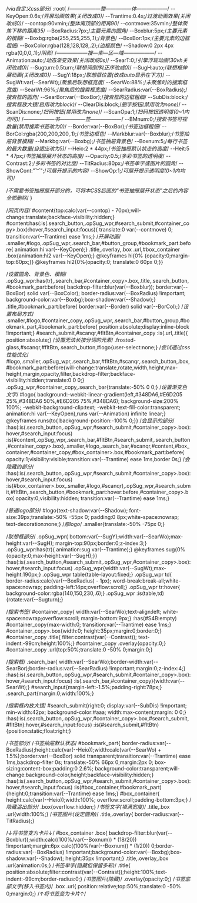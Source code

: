 
/*via自定义css部分*/
:root{
/*——————整—————体——————*/
--KeyOpen:0.6s;/*开屏动画效果(关闭改成0)*/
--Trantime:0.4s;/*过渡动画效果(关闭改成0)*/
--contop:90vmin;/*整体离顶部的距离90*/
--contmove:35vmin;/*整体聚焦下移的距离35*/
--BoxRadius:7px;/*主要元素的圆角*/
--Boxblur:5px;/*主要元素的模糊*/
--Boxbg:rgba(255,255,255,.1);/*背景色*/
--BoxBor:1px;/*主要元素的边框粗细*/
--BoxColor:rgba(128,128,128,.2);/*边框颜色*/
--Shadow:0 2px 4px rgba(0,0,0,.1);/*阴影*/
/*——————搜—索—区—域——————*/
--Animation:auto;/*动态渐变效果(关闭改成0s)*/
--SearT:0;/*引擎浮现动画(30vh关闭改成0)*/
--Sugturn:0.5turn;/*联想词倒序(正序改成0)*/
--SugH:auto;/*联想框伸展动画(关闭改成0)*/
--SugY:18px;/*联想框位置(改成auto显示在下方)*/
--SugWt:var(--SearWt);/*聚焦后联想框宽度*/
--SearWo:88%;/*未聚焦时的搜索框宽度*/
--SearWt:96%;/*聚焦后的搜索框宽度*/
--SearRadius:var(--BoxRadius);/*搜索框的圆角*/
--SearBor:var(--BoxBor);/*搜索框的边框粗细*/
--SubDis:block;/*搜索框放大镜(启用改为block)*/
--ClearDis:block;/*删字按钮(禁用改为none)*/
--ScanDis:none;/*扫码按钮(禁用改为none)*/
--ScanOpa:1;/*扫码按钮透明度(0~1内均可)*/
/*——————书—————签——————*/
--BMnum:0;/*搜索书签可视数量(禁用搜索书签改为0)*/
--Border:var(--BoxBor);/*书签边框粗细*/
--BorCol:rgba(200,200,200,.1);/*书签边框色*/
--Markblur:var(--Boxblur);/*书签抽屉背景模糊*/
--Markbg:var(--Boxbg);/*书签抽屉背景色*/
--Boxnum:5;/*每行书签的最大数量(自适应改为5)*/
--Heio:2 * 44px;/*书签抽屉默认状态的高度*/
--Heit:5 * 47px;/*书签抽屉展开状态的高度*/
--Opacity:0.5;/*多彩书签的透明度*/
--Contrast:2;/*多彩书签的对比度*/
--TitRadius:80px;/*书签单字或图片的圆角*/
--ShowCont:"﹀";/*可展开提示的内容*/
--ShowOp:1;/*可展开提示透明度(0~1内均可)*/

/*不需要书签抽屉展开部分的，可将本CSS后面的“书签抽屉展开状态”之后的内容全部删除*/
}

/*网页内容*/
#content{top:calc(var(--contop) - 70px);will-change:translate;backface-visibility:hidden;}
#content:has(:is(.search_button,.opSug_wpr,#search_submit,#container_copy>.box):hover,#search_input:focus){
translate:0 var(--contmove) 0;
transition:var(--Trantime) ease 1ms;}
/*开屏动画*/
.smaller,#logo,.opSug_wpr,.search_bar,#button_group,#bookmark_part:before{
animation:hi var(--KeyOpen);}
.title,.overlay,.box .url,#box_container .box{animation:hi2 var(--KeyOpen);}
@keyframes hi{0% 
{opacity:0;margin-top:60px;}}
@keyframes hi2{0%{opacity:0;
translate:0 60px 0;}}

/*设置圆角、背景色、模糊*/
.opSug_wpr:has(tr),.search_bar,#container_copy>.box,.title,.search_button,#bookmark_part:before{
backdrop-filter:blur(var(--Boxblur));
border:var(--BoxBor) solid var(--BoxColor);
border-radius:var(--BoxRadius) !important;
background-color:var(--Boxbg);box-shadow:var(--Shadow);}
.title,#bookmark_part:before{
border:var(--Border) solid var(--BorCol);}
/*设置布局方式*/
.smaller,#logo,#container_copy,.opSug_wpr,.search_bar,#button_group,#bookmark_part,#bookmark_part:before{
position:absolute;display:inline-block  !important;}
#search_submit,#scanqr,#fltBtn,#container_copy :is(.url,.title){
position:absolute;}
/*设置无法长按分词的元素*/
.frosted-glass,#scanqr,#fltBtn,.search_button,#logo{user-select:none;}
/*尝试通过css性能优化*/
#logo,.smaller,.opSug_wpr,.search_bar,#fltBtn,#scanqr,.search_button,.box,#bookmark_part:before{will-change:translate,rotate,width,height,max-height,margin,opacity,filter,backdrop-filter;backface-visibility:hidden;translate:0 0 0;}
.opSug_wpr,#container_copy,.search_bar{translate:-50% 0 0;}
/*设置渐变色文字*/
#logo{
background:-webkit-linear-gradient(left,#348DA6,#E6D205 25%,#348DA6 50%,#E6D205 75%,#348DA6);
background-size:200% 100%;
-webkit-background-clip:text;
-webkit-text-fill-color:transparent;
animation:hi var(--KeyOpen),runs var(--Animation) infinite linear;}
@keyframes runs{to{
background-position:-100% 0;}}
/*会显示的部分*/
:has(:is(.search_button,.opSug_wpr,#search_submit,#container_copy>.box):hover,#search_input:focus) :is(#content,.opSug_wpr,.search_bar,#fltBtn,#search_submit,.search_button,#container_copy>.box),.smaller,#logo,.search_bar,#scanqr,#content,#box_container,#container_copy,#box_container>.box,#bookmark_part:before{
opacity:1;visibility:visible;transition:var(--Trantime) ease 1ms,border 0s;}
/*会隐藏的部分*/
:has(:is(.search_button,.opSug_wpr,#search_submit,#container_copy>.box):hover,#search_input:focus) :is(#box_container>.box,.smaller,#logo,#scanqr),.opSug_wpr,#search_submit,#fltBtn,.search_button,#bookmark_part:hover:before,#container_copy>.box{
opacity:0;visibility:hidden;
transition:var(--Trantime) ease 1ms;}

/*普通logo部分*/
#logo{text-shadow:var(--Shadow);
font-size:39px;translate:-50% -55px 0;
padding:0 8px;white-space:nowrap;
text-decoration:none;}
/*原logo*/
.smaller{translate:-50% -75px 0;}

/*联想框部分*/
.opSug_wpr{
bottom:var(--SugY);width:var(--SearWo);max-height:var(--SugH);
margin-top:90px;border:0;z-index:3;}
.opSug_wpr:has(tr){
animation:sug var(--Trantime);}
@keyframes sug{0%{opacity:0;max-height:var(--SugH);}}
:has(:is(.search_button,#search_submit,.opSug_wpr,#container_copy>.box):hover,#search_input:focus) .opSug_wpr{width:var(--SugWt);max-height:190px;}
.opSug_wpr table{table-layout:fixed;}
.opSug_wpr td{
border-radius:calc(var(--BoxRadius) - 1px);
word-break:break-all;white-space:nowrap;
padding-left:14px;overflow:scroll;}
.opSug_wpr tr:hover{
background-color:rgba(140,150,230,.6);}
.opSug_wpr :is(table,td){rotate:var(--Sugturn);}

/*搜索书签*/
#container_copy{
width:var(--SearWo);text-align:left;
white-space:nowrap;overflow:scroll;
margin-bottom:9px;}
:has(#S4B:empty) #container_copy{max-width:0;
transition:var(--Trantime) ease 1ms;}
#container_copy>.box{width:0;
height:35px;margin:0;border:0;}
#container_copy .title{
filter:contrast(var(--Contrast));
text-indent:-99cm;height:100%;}
#container_copy .overlay{opacity:0;}
#container_copy .url{top:50%;translate:0 -50% 0;margin:0;}

/*搜索框*/
.search_bar{
width:var(--SearWo);border-width:var(--SearBor);border-radius:var(--SearRadius) !important;margin:0;z-index:4;}
:has(:is(.search_button,.opSug_wpr,#search_submit,#container_copy>.box):hover,#search_input:focus) :is(.search_bar,#container_copy){width:var(--SearWt);}
#search_input{margin-left:-1.5%;padding-right:78px;}
.search_part{margin:0;width:100%;}

/*搜索框内放大镜*/
#search_submit{right:0;
display:var(--SubDis) !important; min-width:42px; background-color:#aaa;
width:max-content;margin: 0 0;}
:has(:is(.search_button,.opSug_wpr,#container_copy>.box,#search_submit,#fltBtn):hover,#search_input:focus) :is(#search_submit,#fltBtn){position:static;float:right;}



/*书签部分*/
/*书签抽屉默认状态*/
#bookmark_part{
border-radius:var(--BoxRadius);height:calc(var(--Heio));width:calc(var(--SearWo) + 1.5%);border:var(--BoxBor) solid transparent;transition:var(--Trantime) ease 1ms,backdrop-filter 0s;
translate:-50% 66px 0;margin:2px 0;
box-sizing:content-box;padding:0 2.6%;
background-color:transparent;will-change:background-color,height;backface-visibility:hidden;}
:has(:is(.search_button,.opSug_wpr,#search_submit,#container_copy>.box):hover,#search_input:focus) :is(#box_container,#bookmark_part){height:0;transition:var(--Trantime) ease 1ms;}
#box_container{
height:calc(var(--Heio));width:100%;
overflow:scroll;padding-bottom:3px;}
/*隐藏溢出部分*/
.box{overflow:hidden;}
/*书签文字(填满宽度)*/
.title,.box .url{width:100%;}
/*书签图片(设定圆角)*/
.title,.overlay{
border-radius:var(--TitRadius);}

/*↓将书签变为卡片↓*/
#box_container .box{
backdrop-filter:blur(var(--Boxblur));width:calc((100%/var(--Boxnum)) * (18/20)) !important;margin:6px calc((100%/var(--Boxnum)) * (1/20)) 0;border-radius:var(--BoxRadius) !important;background-color:var(--Boxbg);box-shadow:var(--Shadow);
height:35px !important;}
.title,.overlay,.box .url{animation:0s;}
/*书签单字(隐藏但保留多彩)*/
.title{
position:absolute;filter:contrast(var(--Contrast));height:100%;text-indent:-99cm;border-radius:0;}
/*书签图片(隐藏)*/
.overlay{opacity:0;}
/*书签底部文字(移入书签内)*/
.box .url{
position:relative;top:50%;translate:0 -50% 0;margin:0;}
/*↑将书签变为卡片↑*/

